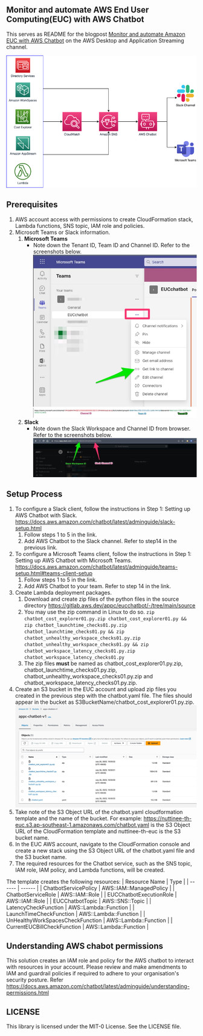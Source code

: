 Monitor and automate AWS End User Computing(EUC) with AWS Chatbot
--------------------------------------
This serves as README for the blogpost [Monitor and automate Amazon EUC with AWS Chatbot](https://amazon.awsapps.com/workdocs/index.html#/document/4dbd3e580cefb02d50341ce3bb6944c75b636c8d391e2ba614750a681d91fa7f) on the AWS Desktop and Application Streaming channel.

![Architecture diagram](/images/architecture.png "Architecture")

Prerequisites 
-------------
1. AWS account access with permissions to create CloudFormation stack, Lambda functions, SNS topic, IAM role and policies.
2. Microsoft Teams or Slack information.
   1. **Microsoft Teams**
      - Note down the Tenant ID, Team ID and Channel ID. Refer to the screenshots below. 
      ![Channel Link](/images/teams1.jpg "Channel Link")
      ![IDs](/images/teams2.jpg "Tenant, Team and Channel ID")
   2. **Slack**
      - Note down the Slack Workspace and Channel ID from browser. Refer to the screenshots below. 
      ![Slack IDs](/images/slack.jpg "Slack IDs")

Setup Process 
-------------
1. To configure a Slack client, 
follow the instructions in Step 1: Setting up AWS Chatbot with Slack. https://docs.aws.amazon.com/chatbot/latest/adminguide/slack-setup.html
   1. Follow steps 1 to 5 in the link. 
   2. Add AWS Chatbot to the Slack channel. Refer to step14 in the previous link.
2. To configure a Microsoft Teams client, follow the instructions in Step 1: Setting up AWS Chatbot with Microsoft Teams. https://docs.aws.amazon.com/chatbot/latest/adminguide/teams-setup.html#teams-client-setup
   1. Follow steps 1 to 5 in the link.
   2. Add AWS Chatbot to your team. Refer to step 14 in the link. 
3. Create Lambda deployment packages.
   1. Download and create zip files of the python files in the source directory https://gitlab.aws.dev/appc/eucchatbot/-/tree/main/source
   2. You may use the zip command in Linux to do so. 
   `zip chatbot_cost_explorer01.py.zip chatbot_cost_explorer01.py && zip chatbot_launchtime_checks01.py.zip chatbot_launchtime_checks01.py && zip chatbot_unhealthy_workspace_checks01.py.zip chatbot_unhealthy_workspace_checks01.py && zip chatbot_workspace_latency_checks01.py.zip chatbot_workspace_latency_checks01.py`
   3. The zip files **must** be named as chatbot_cost_explorer01.py.zip, chatbot_launchtime_checks01.py.zip, chatbot_unhealthy_workspace_checks01.py.zip and chatbot_workspace_latency_checks01.py.zip. 
4. Create an S3 bucket in the EUC account and upload zip files you created in the previous step with the chatbot.yaml file. The files should appear in the bucket as S3BucketName/chatbot_cost_explorer01.py.zip.
![Contents in S3 Bucket](/images/s3bucket.jpg "Contents of S3 Bucket")
5. Take note of the S3 Object URL of the chatbot.yaml cloudformation template and the name of the bucket. For example: https://nuttinee-th-euc.s3.ap-southeast-1.amazonaws.com/chatbot.yaml is the S3 Object URL of the CloudFormation template and nuttinee-th-euc is the S3 bucket name.   
6. In the EUC AWS account, navigate to the CloudFormation console and create a new stack using the S3 Object URL of the chatbot.yaml file and the S3 bucket name.
7. The required resources for the Chatbot service, such as the SNS topic, IAM role, IAM policy, and Lambda functions, will be created.

The template creates the following resources:
| Resource Name | Type |
| ------ | ------ |
|      ChatbotServicePolicy  |    AWS::IAM::ManagedPolicy    |
|     ChatbotServiceRole   |  AWS::IAM::Role      |
|     EUCChatbotExecutionRole | AWS::IAM::Role       |
|     EUCChatbotTopic       |    AWS::SNS::Topic    |
|     LatencyCheckFunction   |    AWS::Lambda::Function     |
|     LaunchTimeCheckFunction   |    AWS::Lambda::Function    |
|     UnHealthyWorkSpacesCheckFunction   |     AWS::Lambda::Function   |
|     CurrentEUCBillCheckFunction   |  AWS::Lambda::Function      |

Understanding AWS chabot permissions
--------
This solution creates an IAM role and policy for the AWS chatbot to interact with resources in your account. Please review and make amendments to IAM and guardrail policies if required to adhere to your organisation's security posture. Refer https://docs.aws.amazon.com/chatbot/latest/adminguide/understanding-permissions.html

LICENSE
-------------
This library is licensed under the MIT-0 License. See the LICENSE file.
